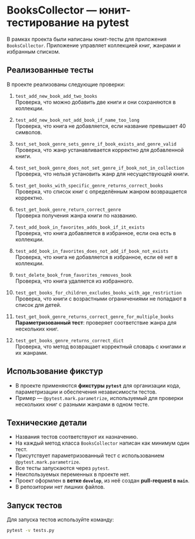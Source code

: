 # BooksCollector — юнит-тестирование на pytest

В рамках проекта были написаны юнит-тесты для приложения `BooksCollector`. Приложение управляет коллекцией книг, жанрами и избранным списком.

## Реализованные тесты

В проекте реализованы следующие проверки:

1. `test_add_new_book_add_two_books`  
   Проверка, что можно добавить две книги и они сохраняются в коллекции.

2. `test_add_new_book_not_add_book_if_name_too_long`  
   Проверка, что книга не добавляется, если название превышает 40 символов.

3. `test_set_book_genre_sets_genre_if_book_exists_and_genre_valid`  
   Проверка, что жанр устанавливается корректно для добавленной книги.

4. `test_set_book_genre_does_not_set_genre_if_book_not_in_collection`  
   Проверка, что нельзя установить жанр для несуществующей книги.

5. `test_get_books_with_specific_genre_returns_correct_books`  
   Проверка, что список книг с определённым жанром возвращается корректно.

6. `test_get_book_genre_return_correct_genre`  
   Проверка получения жанра книги по названию.

7. `test_add_book_in_favorites_adds_book_if_it_exists`  
   Проверка, что книга добавляется в избранное, если она есть в коллекции.

8. `test_add_book_in_favorites_does_not_add_if_book_not_exists`  
   Проверка, что книга не добавляется в избранное, если её нет в коллекции.

9. `test_delete_book_from_favorites_removes_book`  
   Проверка, что книга удаляется из избранного.

10. `test_get_books_for_children_excludes_books_with_age_restriction`  
    Проверка, что книги с возрастными ограничениями не попадают в список для детей.

11. `test_get_book_genre_returns_correct_genre_for_multiple_books`  
    **Параметризованный тест**: проверяет соответствие жанра для нескольких книг.

12. `test_get_books_genre_returns_correct_dict`  
    Проверка, что метод возвращает корректный словарь с книгами и их жанрами.

## Использование фикстур

- В проекте применяются **фикстуры `pytest`** для организации кода, параметризации и обеспечения независимости тестов.
- Пример — `@pytest.mark.parametrize`, используемый для проверки нескольких книг с разными жанрами в одном тесте.

## Технические детали

- Названия тестов соответствуют их назначению.
- На каждый метод класса `BooksCollector` написан как минимум один тест.
- Присутствует параметризованный тест с использованием `@pytest.mark.parametrize`.
- Все тесты запускаются через `pytest`.
- Неиспользуемых переменных в проекте нет.
- Проект оформлен в **ветке `develop`**, из неё создан **pull-request в `main`**.
- В репозитории нет лишних файлов.

## Запуск тестов

Для запуска тестов используйте команду:

```bash
pytest -v tests.py
